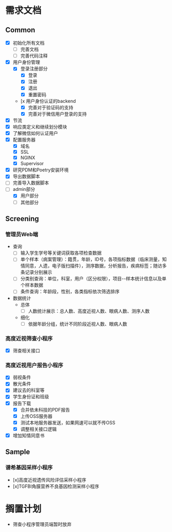 # 需求文档

## Common

- [x] 初始化所有文档
    - [ ] 完善文档
    - [ ] 完善代码注释
- [x] 用户身份管理
    - [x] 登录注册部分
        - [x] 登录
        - [x] 注册
        - [x] 退出
        - [x] 重置密码
    - [x 用户身份认证的backend
        - [x] 完善对于验证码的支持
        - [x] 完善对于微信用户登录的支持
- [x] 节流
- [x] 响应类定义和继续划分模块
- [x] 了解微信如何认证用户
- [x] 配置服务器
    - [x] 域名
    - [x] SSL
    - [x] NGINX
    - [x] Supervisor
- [x] 研究PDM和Poetry安装环境
- [x] 导出数据脚本
- [ ] 完善导入数据脚本
- [ ] admin部分
    - [x] 用户部分
    - [ ] 其他部分

## Screening

### 管理员Web端

- 查询
    - [ ] 输入学生学号等关键词获取各项检查数据
    - [ ] 单个样本（病案管理）：籍贯，年龄，ID号，各项指标数据（临床测量，知情同意，人遗，电子版扫描件），测序数据，分析报告，疾病标签；随访多条记录分别展示
    - [ ] 分类别查询：单位，科室，用户（区分权限），项目--样本统计信息以及单个样本数据
    - [ ] 条件查询：年龄段，性别，各类指标依次筛选排序
- 数据统计
    - 总体
        - [ ] 人数统计展示：总人数、高度近视人数、眼病人数、测序人数
    - 细化
        - [ ] 依据年龄分组，统计不同阶段近视人数、眼病人数

### 高度近视筛查小程序

- [x] 筛查相关接口

### 高度近视用户报告小程序

- [x] 弱视条件
- [x] 散光条件
- [x] 建议去的科室等
- [x] 学生身份证和班级
- [x] 报告下载
    - [x] 合并依未科技的PDF报告
    - [x] 上传OSS服务器
    - [x] 测试本地服务器发送，如果网速可以就不传OSS
    - [x] 调整相关接口逻辑
- [x] 增加知情同意书

## Sample

### 谱希基因采样小程序

- [x]高度近视遗传风险评估采样小程序
- [x]TGFBI角膜营养不良基因检测采样小程序

# 搁置计划

- 筛查小程序管理员端暂时放弃